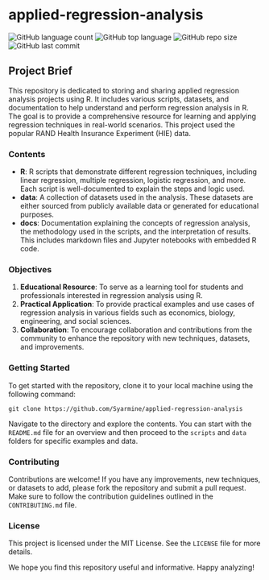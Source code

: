 # applied-regression-analysis
 
![GitHub language count](https://img.shields.io/github/languages/count/Syarmine/applied-regression-analysis)
![GitHub top language](https://img.shields.io/github/languages/top/Syarmine/applied-regression-analysis)
![GitHub repo size](https://img.shields.io/github/repo-size/Syarmine/applied-regression-analysis)
![GitHub last commit](https://img.shields.io/github/last-commit/Syarmine/applied-regression-analysis)

## Project Brief

This repository is dedicated to storing and sharing applied regression analysis projects using R. It includes various scripts, datasets, and documentation to help understand and perform regression analysis in R. The goal is to provide a comprehensive resource for learning and applying regression techniques in real-world scenarios. This project used the popular RAND Health Insurance Experiment (HIE) data.

### Contents

- **R**: R scripts that demonstrate different regression techniques, including linear regression, multiple regression, logistic regression, and more. Each script is well-documented to explain the steps and logic used.
- **data**: A collection of datasets used in the analysis. These datasets are either sourced from publicly available data or generated for educational purposes.
- **docs**: Documentation explaining the concepts of regression analysis, the methodology used in the scripts, and the interpretation of results. This includes markdown files and Jupyter notebooks with embedded R code. 

### Objectives

1. **Educational Resource**: To serve as a learning tool for students and professionals interested in regression analysis using R.
2. **Practical Application**: To provide practical examples and use cases of regression analysis in various fields such as economics, biology, engineering, and social sciences.
3. **Collaboration**: To encourage collaboration and contributions from the community to enhance the repository with new techniques, datasets, and improvements.

### Getting Started

To get started with the repository, clone it to your local machine using the following command:

```
git clone https://github.com/Syarmine/applied-regression-analysis
```

Navigate to the directory and explore the contents. You can start with the `README.md` file for an overview and then proceed to the `scripts` and `data` folders for specific examples and data.

### Contributing

Contributions are welcome! If you have any improvements, new techniques, or datasets to add, please fork the repository and submit a pull request. Make sure to follow the contribution guidelines outlined in the `CONTRIBUTING.md` file.

### License

This project is licensed under the MIT License. See the `LICENSE` file for more details.

We hope you find this repository useful and informative. Happy analyzing!

